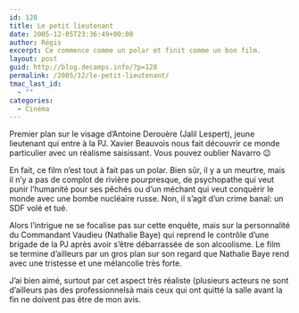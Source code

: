 ```yaml
---
id: 128
title: Le petit lieutenant
date: 2005-12-05T23:36:49+00:00
author: Régis
excerpt: Ce commence comme un polar et finit comme un bon film.
layout: post
guid: http://blog.decamps.info/?p=128
permalink: /2005/12/le-petit-lieutenant/
tmac_last_id:
  - ""
categories:
  - Cinéma
---
```

Premier plan sur le visage d&rsquo;Antoine Derouère (Jalil Lespert), jeune lieutenant qui entre à la PJ. Xavier Beauvois nous fait découvrir ce monde particulier avec un réalisme saisissant. Vous pouvez oublier Navarro 😉

En fait, ce film n&rsquo;est tout à fait pas un polar. Bien sûr, il y a un meurtre, mais il n&rsquo;y a pas de complot de rivière pourpresque, de psychopathe qui veut punir l&rsquo;humanité pour ses pêchés ou d&rsquo;un méchant qui veut conquérir le monde avec une bombe nucléaire russe. Non, il s&rsquo;agit d&rsquo;un crime banal: un SDF volé et tué.

Alors l&rsquo;intrigue ne se focalise pas sur cette enquête, mais sur la personnalité du Commandant Vaudieu (Nathalie Baye) qui reprend le contrôle d&rsquo;une brigade de la PJ après avoir s&rsquo;être débarrassée de son alcoolisme. Le film se termine d&rsquo;ailleurs par un gros plan sur son regard que Nathalie Baye rend avec une tristesse et une mélancolie très forte.

J&rsquo;ai bien aimé, surtout par cet aspect très réaliste (plusieurs acteurs ne sont d&rsquo;ailleurs pas des professionnelsà mais ceux qui ont quitté la salle avant la fin ne doivent pas être de mon avis.
